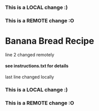### This is a LOCAL change :)
### This is a REMOTE change :O
# Banana Bread Recipe
line 2 changed remotely
#### see instructions.txt for details 

last line changed locally
### This is a LOCAL change :)
### This is a REMOTE change :O